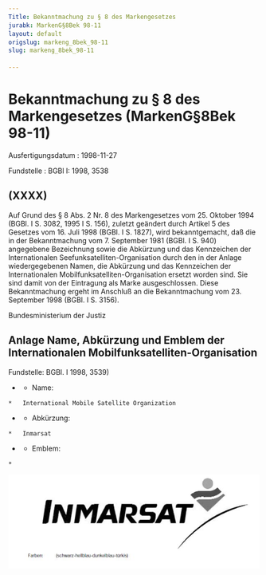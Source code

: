 ```yaml
---
Title: Bekanntmachung zu § 8 des Markengesetzes
jurabk: MarkenG§8Bek 98-11
layout: default
origslug: markeng_8bek_98-11
slug: markeng_8bek_98-11

---
```


# Bekanntmachung zu § 8 des Markengesetzes (MarkenG§8Bek 98-11)

Ausfertigungsdatum
:   1998-11-27

Fundstelle
:   BGBl I: 1998, 3538



## (XXXX)

Auf Grund des § 8 Abs. 2 Nr. 8 des Markengesetzes vom 25. Oktober 1994
(BGBl. I S. 3082, 1995 I S. 156), zuletzt geändert durch Artikel 5 des
Gesetzes vom 16. Juli 1998 (BGBl. I S. 1827), wird bekanntgemacht, daß
die in der Bekanntmachung vom 7. September 1981 (BGBl. I S. 940)
angegebene Bezeichnung sowie die Abkürzung und das Kennzeichen der
Internationalen Seefunksatelliten-Organisation durch den in der Anlage
wiedergegebenen Namen, die Abkürzung und das Kennzeichen der
Internationalen Mobilfunksatelliten-Organisation ersetzt worden sind.
Sie sind damit von der Eintragung als Marke ausgeschlossen.
Diese Bekanntmachung ergeht im Anschluß an die Bekanntmachung vom 23.
September 1998 (BGBl. I S. 3156).

Bundesministerium der Justiz


## Anlage Name, Abkürzung und Emblem der Internationalen Mobilfunksatelliten-Organisation

Fundstelle: BGBl. I 1998, 3539)


*    *   Name:

    *   International Mobile Satellite Organization


*    *   Abkürzung:

    *   Inmarsat


*    *   Emblem:

    *


![bgbl1_1998_j3539_0010.jpg](bgbl1_1998_j3539_0010.jpg)
